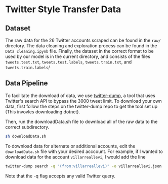 # Twitter Style Transfer Data

## Dataset

The raw data for the 26 Twitter accounts scraped can be found in the `raw/` directory. The data cleaning and exploration process can be found in the `Data cleaning.ipynb` file. Finally, the dataset in the correct format to be used by our model is in the current directory, and consists of the files `tweets.test.txt`, `tweets.test.labels`, `tweets.train.txt`, and `tweets.train.labels`/

## Data Pipeline

To facilitate the download of data, we use [twitter-dump](https://github.com/pauldotknopf/twitter-dump), a tool that uses Twitter's search API to bypass the 3000 tweet limit. To download your own data, first follow the steps on the twitter-dump repo to get the tool set up (This invovles downloading dotnet).

Then, run the downloadData.sh file to download all of the raw data to the correct subdirectory.

```bash
sh downloadData.sh
```

To download data for alternate or additional accounts, edit the `downloadData.sh` file with your desired acccount. For example, if I wanted to download data for the account `villarreallevi`, I would add the line

```bash
twitter-dump search -q "(from:villarreallevi)" -o villarreallevi.json
```

Note that the -q flag accepts any valid Twitter query.
